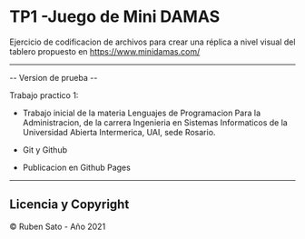# TP1 -Juego de Mini DAMAS

Ejercicio de codificacion de archivos para crear una réplica a nivel visual del tablero propuesto en https://www.minidamas.com/

---
-- Version de prueba --

Trabajo practico 1:

- Trabajo inicial de la materia Lenguajes de Programacion Para la Administracion, de la carrera Ingenieria en Sistemas Informaticos de la Universidad Abierta Intermerica, UAI, sede Rosario.

-  Git y Github

- Publicacion en Github Pages

---
## Licencia y Copyright

© Ruben Sato - Año 2021
